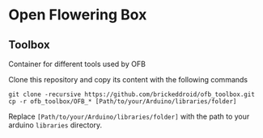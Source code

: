 # Open Flowering Box
## Toolbox
Container for different tools used by OFB

Clone this repository and copy its content with the following commands
```
git clone -recursive https://github.com/brickeddroid/ofb_toolbox.git
cp -r ofb_toolbox/OFB_* [Path/to/your/Arduino/libraries/folder]
```
Replace `[Path/to/your/Arduino/libraries/folder]` with the path to your arduino `libraries` directory.
